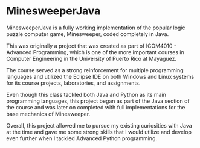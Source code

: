 # MinesweeperJava
MinesweeperJava is a fully working implementation of the popular logic puzzle computer game, Minesweeper, coded completely in Java.

This was originally a project that was created as part of ICOM4010 - Advanced Programming, which is one of the more important courses in Computer Engineering in the University of Puerto Rico at Mayaguez.

The course served as a strong reinforcement for multiple programming languages and utilized the Eclipse IDE on both Windows and Linux systems for its course projects, laboratories, and assignments.

Even though this class tackled both Java and Python as its main programming languages, this project began as part of the Java section of the course and was later on completed with full 
implementations for the base mechanics of Minesweeper.

Overall, this project allowed me to pursue my existing curiosities with Java at the time and gave me some strong skills that I would utilize and develop even further when I tackled Advanced Python programming.
